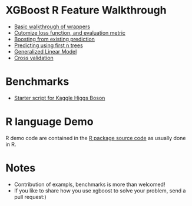 XGBoost R Feature Walkthrough
====
* [Basic walkthrough of wrappers](basic_walkthrough.R) 
* [Cutomize loss function, and evaluation metric](custom_objective.R)
* [Boosting from existing prediction](boost_from_prediction.R)
* [Predicting using first n trees](predict_first_ntree.R)
* [Generalized Linear Model](generalized_linear_model.R)
* [Cross validation](cross_validation.R)

Benchmarks
====
* [Starter script for Kaggle Higgs Boson](../../demo/kaggle-higgs)

R language Demo
====
R demo code are contained in the [R package source code](https://github.com/pommedeterresautee/xgboost/tree/master/R-package/demo) as usually done in R.

 
Notes
====
* Contribution of exampls, benchmarks is more than welcomed!
* If you like to share how you use xgboost to solve your problem, send a pull request:)
